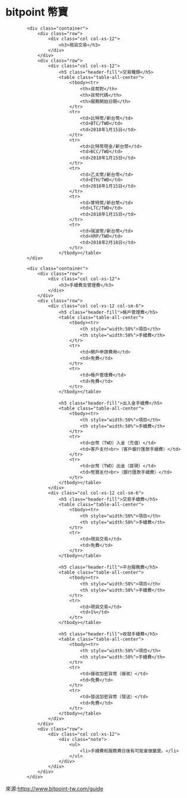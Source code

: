 # bitpoint 幣寶


			<div class="container">
				<div class="row">
					<div class="col col-xs-12">
						<h3>現貨交易</h3>
					</div>
				</div>
				<div class="row">
					<div class="col col-xs-12">
						<h5 class="header-fill">交易種類</h5>
						<table class="table-all-center">
							<tbody><tr>
								<th>貨幣對</th>
								<th>貨幣代碼</th>
								<th>服務開始日期</th>
							</tr>
							<tr>
								<td>比特幣/新台幣</td>
								<td>BTC/TWD</td>
								<td>2018年1月15日</td>
							</tr>
							<tr>
								<td>比特幣現金/新台幣</td>
								<td>BCC/TWD</td>
								<td>2018年1月15日</td>
							</tr>
							<tr>
								<td>乙太幣/新台幣</td>
								<td>ETH/TWD</td>
								<td>2018年1月15日</td>
							</tr>
							<tr>
								<td>萊特幣/新台幣</td>
								<td>LTC/TWD</td>
								<td>2018年1月15日</td>
							</tr>
							<tr>
								<td>瑞波幣/新台幣</td>
								<td>XRP/TWD</td>
								<td>2018年2月18日</td>
							</tr>
						</tbody></table>			
			</div>
			
			<div class="container">
				<div class="row">
					<div class="col col-xs-12">
						<h3>手續費及管理費</h3>
					</div>
				</div>
				<div class="row">
					<div class="col col-xs-12 col-sm-6">
						<h5 class="header-fill">帳戶管理費</h5>
						<table class="table-all-center">
							<tbody><tr>
								<th style="width:50%">項目</th>
								<th style="width:50%">手續費</th>
							</tr>
							<tr>
								<td>開戶申請費用</td>
								<td>免費</td>
							</tr>
							<tr>
								<td>帳戶管理費</td>
								<td>免費</td>
							</tr>
						</tbody></table>

						<h5 class="header-fill">出入金手續費</h5>
						<table class="table-all-center">
							<tbody><tr>
								<th style="width:50%">項目</th>
								<th style="width:50%">手續費</th>
							</tr>
							<tr>
								<td>台幣（TWD）入金（充值）</td>
								<td>客戶支付<br>（客戶銀行匯款手續費）</td>
							</tr>
							<tr>
								<td>台幣（TWD）出金（提現）</td>
								<td>幣寶支付<br>（銀行匯款手續費）</td>
							</tr>
						</tbody></table>
					</div>
					<div class="col col-xs-12 col-sm-6">
						<h5 class="header-fill">交易手續費</h5>
						<table class="table-all-center">
							<tbody><tr>
								<th style="width:50%">項目</th>
								<th style="width:50%">手續費</th>
							</tr>
							<tr>
								<td>現貨交易</td>
								<td>免費</td>
							</tr>
						</tbody></table>

						<h5 class="header-fill">平台服務費</h5>
						<table class="table-all-center">
							<tbody><tr>
								<th style="width:50%">項目</th>
								<th style="width:50%">手續費</th>
							</tr>
							<tr>
								<td>現貨交易</td>
								<td>1%</td>
							</tr>
						</tbody></table>

						<h5 class="header-fill">收發手續費</h5>
						<table class="table-all-center">
							<tbody><tr>
								<th style="width:50%">項目</th>
								<th style="width:50%">手續費</th>
							</tr>
							<tr>
								<td>接收加密貨幣（接收）</td>
								<td>免費</td>
							</tr>
							<tr>
								<td>發送加密貨幣（發送）</td>
								<td>免費</td>
							</tr>
						</tbody></table>
					</div>
				</div>
				<div class="row">
					<div class="col col-xs-12">
						<div class="note">
							<ul>
								<li>手續費和服務費日後有可能會做變更。</li>
							</ul>
						</div>
					</div>
				</div>
			</div>
來源:https://www.bitpoint-tw.com/guide
